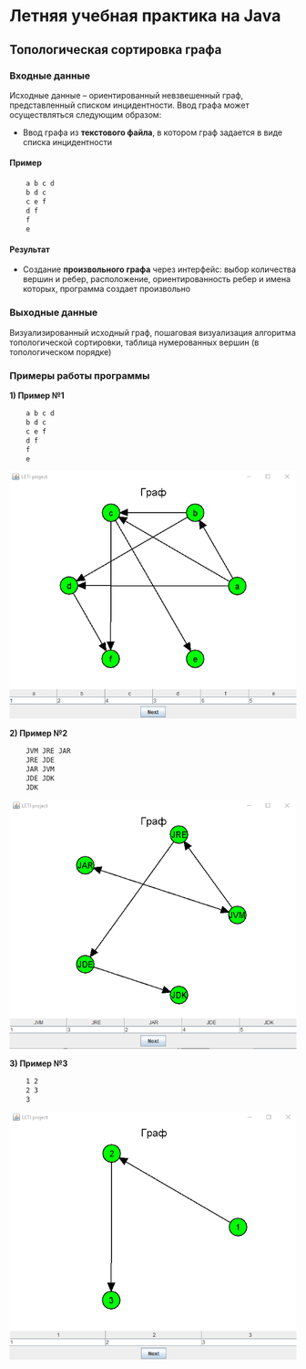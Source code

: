 # Летняя учебная практика на Java

## Топологическая сортировка графа

### Входные данные

Исходные данные – ориентированный невзвешенный граф, представленный списком инцидентности. Ввод графа может осуществляться следующим образом:

- Ввод графа из __текстового файла__, в котором граф задается в виде списка инцидентности

#### Пример

```
    a b c d
    b d c
    c e f
    d f
    f
    e
```

#### Результат

- Создание __произвольного графа__ через интерфейс: выбор количества вершин и ребер, расположение, ориентированность ребер и имена которых, программа создает произвольно

### Выходные данные

Визуализированный исходный граф, пошаговая визуализация алгоритма топологической сортировки, таблица нумерованных вершин (в топологическом порядке)

### Примеры работы программы

**1) Пример №1**
```
    a b c d
    b d c
    c e f
    d f
    f
    e
```

 ![Пример №1](doc/example1.png)

**2) Пример №2**
```
	JVM JRE JAR
	JRE JDE
	JAR JVM
	JDE JDK
	JDK
```

 ![Пример №2](doc/example2.png) 

**3) Пример №3**
```
	1 2
	2 3	
	3
```

  ![Пример №3](doc/example3.png)